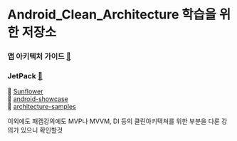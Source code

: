 # Android_Clean_Architecture 학습을 위한 저장소

### 앱 아키텍처 가이드 [🥕](https://developer.android.com/jetpack/guide)
### JetPack [🥕](https://developer.android.com/jetpack/getting-started)

🥕 [Sunflower](https://github.com/h0keun/sunflower)  
🥕 [android-showcase](https://github.com/h0keun/android-showcase)  
🥕 [architecture-samples](https://github.com/h0keun/architecture-samples)

이외에도 패캠강의에도 MVP나 MVVM, DI 등의 클린아키텍쳐를 위한 부분을 다룬 강의가 있으니 확인할것
